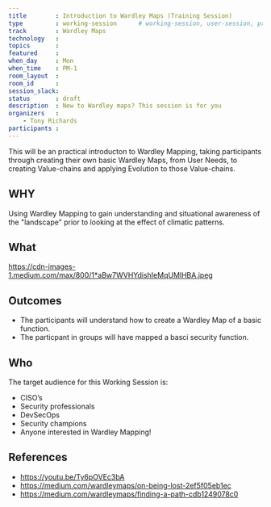 ```yaml
---
title        : Introduction to Wardley Maps (Training Session)
type         : working-session      # working-session, user-session, product-session
track        : Wardley Maps
technology   :
topics       :
featured     :
when_day     : Mon
when_time    : PM-1
room_layout  :
room_id      :
session_slack: 
status       : draft
description  : New to Wardley maps? This session is for you
organizers   :
    - Tony Richards
participants :
---
```



This will be an practical introducton to Wardley Mapping, taking participants through creating their own basic Wardley Maps, from User Needs, to creating Value-chains and applying Evolution to those Value-chains.

## WHY

Using Wardley Mapping to gain understanding and situational awareness of the "landscape" prior to looking at the effect of climatic patterns.

## What

https://cdn-images-1.medium.com/max/800/1*aBw7WVHYdishIeMqUMlHBA.jpeg

## Outcomes

- The participants will understand how to create a Wardley Map of a basic function.
- The particpant in groups will have mapped a basci security function.

## Who
The target audience for this Working Session is:
- CISO’s
- Security professionals
- DevSecOps
- Security champions
- Anyone interested in Wardley Mapping!

## References
- https://youtu.be/Ty6pOVEc3bA
- https://medium.com/wardleymaps/on-being-lost-2ef5f05eb1ec
- https://medium.com/wardleymaps/finding-a-path-cdb1249078c0

